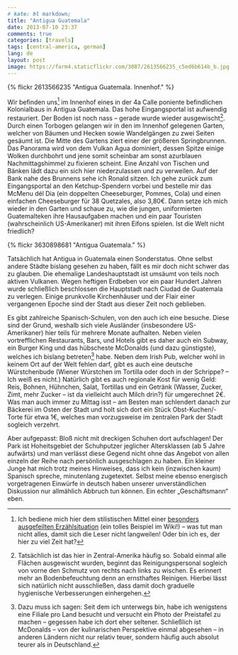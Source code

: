 ```yaml
---
# kate: hl markdown;
title: "Antigua Guatemala"
date: 2013-07-10 23:37
comments: true
categories: [travels]
tags: [central-america, german]
lang: de
layout: post
image: https://farm4.staticflickr.com/3087/2613566235_c5ed6b614b_b.jpg
---
```


{% flickr 2613566235 "Antigua Guatemala. Innenhof." %}

Wir befinden uns[^1] im Innenhof eines in der 4a Calle poniente befindlichen Kolonialbaus in Antigua Guatemala. Das hohe Eingangsportal ist aufwendig restauriert. Der Boden ist noch nass – gerade wurde wieder ausgewischt[^2]. Durch einen Torbogen gelangen wir in den im Innenhof gelegenen Garten, welcher von Bäumen und Hecken sowie Wandelgängen zu zwei Seiten gesäumt ist. Die Mitte des Gartens ziert einer der größeren Springbrunnen. Das Panorama wird von dem Vulkan Agua dominiert, dessen Spitze einige Wolken durchbohrt und jene somit scheinbar am sonst azurblauen Nachmittagshimmel zu fixieren scheint. Eine Anzahl von Tischen und Bänken lädt dazu ein sich hier niederzulassen und zu verweilen. Auf der Bank nahe des Brunnens sehe ich Ronald sitzen. Ich gehe zurück zum Eingangsportal an den Ketchup-Spendern vorbei und bestelle mir das McMenu dél Dia (ein doppelten Cheeseburger, Pommes, Cola) und einen einfachen Cheeseburger für 38 Quetzales, also 3,80€. Dann setze ich mich wieder in den Garten und schaue zu, wie die jungen, uniformierten Guatemalteken ihre Hausaufgaben machen und ein paar Touristen (wahrscheinlich US-Amerikaner) mit ihren Eifons spielen. Ist die Welt nicht friedlich?

<!--more-->

{% flickr 3630898681 "Antigua Guatemala." %}

Tatsächlich hat Antigua in Guatemala einen Sonderstatus. Ohne selbst andere Städte bislang gesehen zu haben, fällt es mir doch nicht schwer das zu glauben. Die ehemalige Landeshauptstadt ist umsäumt von teils noch aktiven Vulkanen. Wegen heftigen Erdbeben vor ein paar Hundert Jahren wurde schließlich beschlossen die Hauptstadt nach Ciudad de Guatemala zu verlegen. Einige prunkvolle Kirchenhäuser und der Flair einer vergangenen Epoche sind der Stadt aus dieser Zeit noch geblieben.

Es gibt zahlreiche Spanisch-Schulen, von den auch ich eine besuche. Diese sind der Grund, weshalb sich viele Ausländer (insbesondere US-Amerikaner) hier teils für mehrere Monate aufhalten. Neben vielen vortrefflichen Restaurants, Bars, und Hotels gibt es daher auch ein Subway, ein Burger King und das hübscheste McDonalds (und dazu günstigste), welches ich bislang betreten[^3] habe. Neben dem Irish Pub, welcher wohl in keinem Ort auf der Welt fehlen darf, gibt es auch eine deutsche Würstchenbude (Wiener Würstchen im Tortilla oder doch in der Schrippe? – Ich weiß es nicht.) Natürlich gibt es auch regionale Kost für wenig Geld: Reis, Bohnen, Hühnchen, Salat, Tortillas und ein Getränk (Wasser, Zucker, Zimt, mehr Zucker – ist da vielleicht auch Milch drin?) für umgerechnet 2€. Was man auch immer zu Mittag isst – am Besten man schlendert danach zur Bäckerei im Osten der Stadt und holt sich dort ein Stück Obst-Kuchen/-Torte für etwa 1€, welches man vorzugsweise im zentralen Park der Stadt sogleich verzehrt.

Aber aufgepasst: Bloß nicht mit dreckigen Schuhen dort aufschlagen! Der Park ist Hoheitsgebiet der Schuhputzer jeglicher Altersklassen (ab 5 Jahre aufwärts) und man verlässt diese Gegend nicht ohne das Angebot von allen einzeln der Reihe nach persönlich ausgeschlagen zu haben. Ein kleiner Junge hat mich trotz meines Hinweises, dass ich kein (inzwischen kaum) Spanisch spreche, minutenlang zugetextet. Selbst meine ebenso energisch vorgetragenen Einwürfe in deutsch haben unserer unverständlichen Diskussion nur allmählich Abbruch tun können. Ein echter „Geschäftsmann“ eben.



[^1]: Ich bediene mich hier dem stilistischen Mittel einer [besonders ausgefeilten Erzählsituation](https://de.wikipedia.org/wiki/Typologisches_Modell_der_Erz%C3%A4hlsituationen#Ich-Erz.C3.A4hlsituation) (ein tolles Beispiel im Wiki!) – was tut man nicht alles, damit sich die Leser nicht langweilen! Oder bin ich es, der hier zu viel Zeit hat?
[^2]: Tatsächlich ist das hier in Zentral-Amerika häufig so. Sobald einmal alle Flächen ausgewischt wurden, beginnt das Reinigungspersonal sogleich von vorne den Schmutz von rechts nach links zu wischen. Es erinnert mehr an Bodenbefeuchtung denn an ernsthaftes Reinigen. Hierbei lässt sich natürlich nicht ausschließen, dass damit doch graduelle hygienische Verbesserungen einhergehen.
[^3]: Dazu muss ich sagen: Seit dem ich unterwegs bin, habe ich wenigstens eine Filiale pro Land besucht und versucht ein Photo der Preistafel zu machen – gegessen habe ich dort eher seltener. Schließlich ist McDonalds – von der kulinarischen Perspektive einmal abgesehen – in anderen Ländern nicht nur relativ teuer, sondern häufig auch absolut teurer als in Deutschland.
